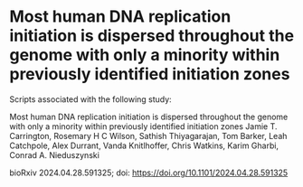 # Most human DNA replication initiation is dispersed throughout the genome with only a minority within previously identified initiation zones

Scripts associated with the following study:

Most human DNA replication initiation is dispersed throughout the genome with only a minority within previously identified initiation zones
Jamie T. Carrington, Rosemary H C Wilson, Sathish Thiyagarajan, Tom Barker, Leah Catchpole, Alex Durrant, Vanda Knitlhoffer, Chris Watkins, Karim Gharbi, Conrad A. Nieduszynski

bioRxiv 2024.04.28.591325; doi: https://doi.org/10.1101/2024.04.28.591325
